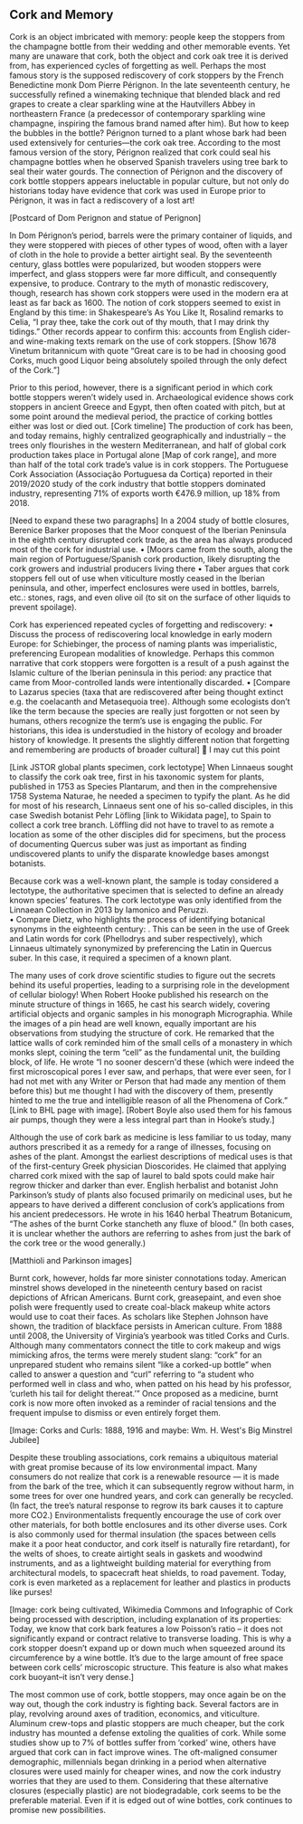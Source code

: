 <param ve-config
       title="Cork: Forgotten Knowledge in Plain Sight"
       banner="https://upload.wikimedia.org/wikipedia/commons/d/d3/Denuded_cork_oak_%282874384025%29.jpg"
       layout="vtl"
       num-maps="x"
       num-specimens="x"
       num-images="x"
       num-primary-sources="x"
       author="Leib Celnik">

<param title="cork oak tree" eid="Q156137" aliases="Quercus suber">
<param title="cherry blossom" eid="Q871991">


## Cork and Memory
Cork is an object imbricated with memory: people keep the stoppers from the champagne bottle from their wedding and other memorable events. Yet many are unaware that cork, both the object and cork oak tree it is derived from, has experienced cycles of forgetting as well. Perhaps the most famous story is the supposed rediscovery of cork stoppers by the French Benedictine monk Dom Pierre Pérignon. In the late seventeenth century, he successfully refined a winemaking technique that blended black and red grapes to create a clear sparkling wine at the Hautvillers Abbey in northeastern France (a predecessor of contemporary sparkling wine champagne, inspiring the famous brand named after him). But how to keep the bubbles in the bottle? Pérignon turned to a plant whose bark had been used extensively for centuries—the cork oak tree. According to the most famous version of the story, Pérignon realized that cork could seal his champagne bottles when he observed Spanish travelers using tree bark to seal their water gourds.  The connection of Pérignon and the discovery of cork bottle stoppers appears ineluctable in popular culture, but not only do historians today have evidence that cork was used in Europe prior to Pérignon, it was in fact a rediscovery of a lost art! 
<param title="Dom Pierre Pérignon" eid="Q348666">
<param title="Dom Pierre Pérignon" eid="Q348666">



[Postcard of Dom Perignon and statue of Perignon]

In Dom Pérignon’s period, barrels were the primary container of liquids, and they were stoppered with pieces of other types of wood, often with a layer of cloth in the hole to provide a better airtight seal.  By the seventeenth century, glass bottles were popularized, but wooden stoppers were imperfect, and glass stoppers were far more difficult, and consequently expensive, to produce. Contrary to the myth of monastic rediscovery, though, research has shown cork stoppers were used in the modern era at least as far back as 1600.  The notion of cork stoppers seemed to exist in England by this time: in Shakespeare’s As You Like It, Rosalind remarks to Celia, “I pray thee, take the cork out of thy mouth, that I may drink thy tidings.” Other records appear to confirm this: accounts from English cider- and wine-making texts remark on the use of cork stoppers. [Show 1678 Vinetum britannicum with quote “Great care is to be had in choosing good Corks, much good Liquor being absolutely spoiled through the only defect of the Cork.”]  

Prior to this period, however, there is a significant period in which cork bottle stoppers weren’t widely used in. Archaeological evidence shows cork stoppers in ancient Greece and Egypt, then often coated with pitch, but at some point around the medieval period, the practice of corking bottles either was lost or died out. [Cork timeline] The production of cork has been, and today remains, highly centralized geographically and industrially – the trees only flourishes in the western Mediterranean, and half of global cork production takes place in Portugal alone [Map of cork range], and more than half of the total cork trade’s value is in cork stoppers. The Portuguese Cork Association (Associação Portuguesa da Cortiça) reported in their 2019/2020 study of the cork industry that bottle stoppers dominated industry, representing 71% of exports worth €476.9 million, up 18% from 2018. 
<param ve-map center="41.651031, -83.541939" zoom="6">
<param ve-map-layer geojson url="geojson/great-lakes-fruit-belt.json" title="Great Lakes Fruit Belt" fill="#FF0000" marker-symbol="landmark" active


 

[Need to expand these two paragraphs] In a 2004 study of bottle closures, Berenice Barker proposes that the Moor conquest of the Iberian Peninsula in the eighth century disrupted cork trade, as the area has always produced most of the cork for industrial use. 
•	[Moors came from the south, along the main region of Portuguese/Spanish cork production, likely disrupting the cork growers and industrial producers living there
•	Taber argues that cork stoppers fell out of use when viticulture mostly ceased in the Iberian peninsula, and other, imperfect enclosures were used in bottles, barrels, etc.: stones, rags, and even olive oil (to sit on the surface of other liquids to prevent spoilage).


Cork has experienced repeated cycles of forgetting and rediscovery:
•	Discuss the process of rediscovering local knowledge in early modern Europe: for Schiebinger, the process of naming plants was imperialistic, preferencing European modalities of knowledge.  Perhaps this common narrative that cork stoppers were forgotten is a result of a push against the Islamic culture of the Iberian peninsula in this period: any practice that came from Moor-controlled lands were intentionally discarded.
•	[Compare to Lazarus species (taxa that are rediscovered after being thought extinct e.g. the coelacanth and Metasequoia tree).  Although some ecologists don’t like the term because the species are really just forgotten or not seen by humans, others recognize the term’s use is engaging the public. For historians, this idea is understudied in the history of ecology and broader history of knowledge. It presents the slightly different notion that forgetting and remembering are products of broader cultural]  I may cut this point


[Link JSTOR global plants specimen, cork lectotype] When Linnaeus sought to classify the cork oak tree, first in his taxonomic system for plants, published in 1753 as Species Plantarum, and then in the comprehensive 1758 Systema Naturae, he needed a specimen to typify the plant.  As he did for most of his research, Linnaeus sent one of his so-called disciples, in this case Swedish botanist Pehr Löfling [link to Wikidata page], to Spain to collect a cork tree branch. 
Löffling did not have to travel to as remote a location as some of the other disciples did for specimens, but the process of documenting Quercus suber was just as important as finding undiscovered plants to unify the disparate knowledge bases amongst botanists.


Because cork was a well-known plant, the sample is today considered a lectotype, the authoritative specimen that is selected to define an already known species’ features. The cork lectotype was only identified from the Linnaean Collection in 2013 by Iamonico and Peruzzi.  
•	Compare Dietz, who highlights the process of identifying botanical synonyms in the eighteenth century: . This can be seen in the use of Greek and Latin words for cork (Phellodrys and suber respectively), which Linnaeus ultimately synonymized by preferencing the Latin in Quercus suber. In this case, it required a specimen of a known plant. 


The many uses of cork drove scientific studies to figure out the secrets behind its useful properties, leading to a surprising role in the development of cellular biology! When Robert Hooke published his research on the minute structure of things in 1665, he cast his search widely, covering artificial objects and organic samples in his monograph Micrographia. While the images of a pin head are well known, equally important are his observations from studying the structure of cork. He remarked that the lattice walls of cork reminded him of the small cells of a monastery in which monks slept, coining the term “cell” as the fundamental unit, the building block, of life. He wrote “I no sooner descern'd these (which were indeed the first microscopical pores I ever saw, and perhaps, that were ever seen, for I had not met with any Writer or Person that had made any mention of them before this) but me thought I had with the discovery of them, presently hinted to me the true and intelligible reason of all the Phenomena of Cork.” [Link to BHL page with image].  [Robert Boyle also used them for his famous air pumps, though they were a less integral part than in Hooke’s study.]

Although the use of cork bark as medicine is less familiar to us today, many authors prescribed it as a remedy for a range of illnesses, focusing on ashes of the plant. Amongst the earliest descriptions of medical uses is that of the first-century Greek physician Dioscorides. He claimed that applying charred cork mixed with the sap of laurel to bald spots could make hair regrow thicker and darker than ever. English herbalist and botanist John Parkinson’s study of plants also focused primarily on medicinal uses, but he appears to have derived a different conclusion of cork’s applications from his ancient predecessors. He wrote in his 1640 herbal Theatrum Botanicum, “The ashes of the burnt Corke stancheth any fluxe of blood.”  (In both cases, it is unclear whether the authors are referring to ashes from just the bark of the cork tree or the wood generally.)

[Matthioli and Parkinson images]

Burnt cork, however, holds far more sinister connotations today. American minstrel shows developed in the nineteenth century based on racist depictions of African Americans. Burnt cork, greasepaint, and even shoe polish were frequently used to create coal-black makeup white actors would use to coat their faces. As scholars like Stephen Johnson have shown, the tradition of blackface persists in American culture.  From 1888 until 2008, the University of Virginia’s yearbook was titled Corks and Curls. Although many commentators connect the title to cork makeup and wigs mimicking afros, the terms were merely student slang: “cork” for an unprepared student who remains silent “like a corked-up bottle” when called to answer a question and “curl” referring to “a student who performed well in class and who, when patted on his head by his professor, ‘curleth his tail for delight thereat.’”  Once proposed as a medicine, burnt cork is now more often invoked as a reminder of racial tensions and the frequent impulse to dismiss or even entirely forget them. 

[Image: Corks and Curls: 1888, 1916 and maybe: Wm. H. West's Big Minstrel Jubilee]

Despite these troubling associations, cork remains a ubiquitous material with great promise because of its low environmental impact. Many consumers do not realize that cork is a renewable resource — it is made from the bark of the tree, which it can subsequently regrow without harm, in some trees for over one hundred years, and cork can generally be recycled. (In fact, the tree’s natural response to regrow its bark causes it to capture more CO2.) Environmentalists frequently encourage the use of cork over other materials, for both bottle enclosures and its other diverse uses.  Cork is also commonly used for thermal insulation (the spaces between cells make it a poor heat conductor, and cork itself is naturally fire retardant), for the welts of shoes, to create airtight seals in gaskets and woodwind instruments, and as a lightweight building material for everything from architectural models, to spacecraft heat shields, to road pavement.   Today, cork is even marketed as a replacement for leather and plastics in products like purses!

[Image: cork being cultivated, Wikimedia Commons and Infographic of Cork being processed with description, including explanation of its properties: Today, we know that cork bark features a low Poisson’s ratio – it does not significantly expand or contract relative to transverse loading. This is why a cork stopper doesn’t expand up or down much when squeezed around its circumference by a wine bottle. It’s due to the large amount of free space between cork cells’ microscopic structure. This feature is also what makes cork buoyant–it isn’t very dense.]

The most common use of cork, bottle stoppers, may once again be on the way out, though the cork industry is fighting back.  Several factors are in play, revolving around axes of tradition, economics, and viticulture. Aluminum crew-tops and plastic stoppers are much cheaper, but the cork industry has mounted a defense extoling the qualities of cork. While some studies show up to 7% of bottles suffer from ‘corked’ wine, others have argued that cork can in fact improve wines.  The oft-maligned consumer demographic, millennials began drinking in a period when alternative closures were used mainly for cheaper wines, and now the cork industry worries that they are used to them. Considering that these alternative closures (especially plastic) are not biodegradable, cork seems to be the preferable material. Even if it is edged out of wine bottles, cork continues to promise new possibilities.

